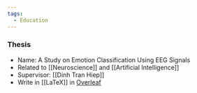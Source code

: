 ```yaml
---
tags:
  - Education
---
```


### Thesis

- Name: A Study on Emotion Classification Using EEG Signals
- Related to [[Neuroscience]] and [[Artificial Intelligence]]
- Supervisor: [[Dinh Tran Hiep]]
- Write in [[LaTeX]] in [Overleaf](https://www.overleaf.com/project/63e1fc77a6e01e141de8618e)